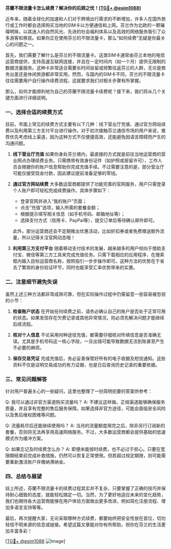 **芬蘭不限流量卡怎么续费？解决你的后顾之忧！[[TG💪+ @esim1088](https://t.me/s/esim1088)]**

近年来，随着全球化的加速和人们对于跨境出行需求的不断增加，许多人在国外旅行或工作时都会选择购买当地的SIM卡以方便通信和上网。芬兰作为北欧的一颗璀璨明珠，以其迷人的自然风光、先进的社会福利体系以及高效的网络服务吸引了众多游客和移民。如果你正在使用芬兰的不限流量卡，那么“如何续费”无疑是你最关心的问题之一。

首先，我们需要了解什么是芬兰的不限流量卡。这类SIM卡通常由芬兰本地的电信运营商提供，支持高速互联网连接，并且在一定时间内（如一个月）提供无限制的数据流量服务。这种卡非常适合需要长时间驻留或频繁往返芬兰的人群，无论是商务出差还是休闲旅游都非常实用。然而，与国内的SIM卡不同，芬兰的不限流量卡往往需要用户自行操作续费流程，这就要求我们对相关步骤有所掌握。

那么，如何才能顺利地为自己的芬蘭不限流量卡续费呢？接下来，我们将从几个关键方面进行详细说明。

### 一、选择合适的续费方式

目前，市面上常见的续费方式主要有以下几种：线下营业厅充值、通过官方网站续费以及利用第三方支付平台进行操作。对于初次接触芬兰通信市场的用户来说，推荐优先考虑线上渠道，因为这种方式不仅便捷高效，还能避免因语言障碍而产生的沟通问题。

1. **线下营业厅充值**
   如果你身处芬兰境内，最直接的方式就是前往当地运营商的营业网点办理续费业务。只需携带有效身份证件（如护照或居留许可），工作人员会根据你的账户信息帮助你完成充值手续。不过需要注意的是，部分营业厅可能仅接受现金付款，因此建议提前准备足够的零钱。

2. **通过官方网站续费**
   大多数运营商都提供了功能完善的官网服务，用户只需登录个人账户即可轻松完成续费操作。具体步骤如下：
   - 登录官网并进入“我的账户”页面；
   - 点击“充值”选项，输入所需的套餐金额；
   - 根据提示填写相关信息（如手机号码、邮箱地址等）；
   - 选择支付方式（信用卡、PayPal等），提交订单后等待确认邮件即可。
   
   此外，部分运营商还会不定期推出优惠活动，比如折扣券或者免费赠送额外流量，所以记得关注官网动态哦！

3. **利用第三方支付平台**
   随着移动支付技术的发展，越来越多的用户倾向于借助支付宝、微信等第三方工具来完成充值任务。只需下载相应的应用程序，在搜索框内输入目标运营商名称，按照指引一步步操作即可。这种方法的优势在于省去了繁琐的身份验证环节，同时也能享受汇率优势带来的实惠。

### 二、注意细节避免失误

虽然上述三种方法都非常成熟可靠，但在实际操作过程中仍需留意一些容易被忽视的小节：

1. **检查账户状态**
   在开始任何续费之前，请务必确认自己的账户是否处于正常可用的状态。如果发现存在欠费记录或其他异常情况，则必须先解决问题才能继续后续流程。

2. **核对个人信息**
   不论采用何种途径充值，都需要仔细核对所填信息是否准确无误。尤其是手机号码这一核心字段，一旦出错可能导致数据无法到账甚至产生不必要的麻烦。

3. **保存交易凭证**
   完成充值后，务必妥善保管好所有的电子收据及短信通知。这些资料不仅是证明交易成功的有力证据，也是日后查询历史记录的重要依据。

### 三、常见问题解答

针对用户普遍关心的一些疑问，这里也整理了一份简明扼要的答案供参考：

Q: 我可以通过非官方渠道购买流量吗？
A: 不建议这样做。正规渠道能够确保服务质量，并且享有完整的售后服务保障。如果选择非官方途径，可能会面临安全风险以及售后维权困难等问题。

Q: 流量耗尽后还能继续使用吗？
A: 当月的流量额度用完之后，除非另行订阅新的套餐，否则将无法再享用高速网络服务。不过，大多数运营商都会提供基础的低速模式作为缓冲方案。

Q: 如果忘记及时续费怎么办？
A: 即便未能按时续费，也不必过于担心。只要在宽限期结束前完成补救措施，仍然可以恢复正常使用。但若超过规定期限，则可能需要重新激活账户并缴纳滞纳金。

### 四、总结与展望

综上所述，芬蘭不限流量卡的续费过程其实并不复杂，只要掌握了正确的技巧并保持耐心细致的态度，就能轻松搞定一切。当然，为了更好地适应未来的变化趋势，我们也期待各大运营商能够在用户体验方面做出更多改进，例如简化注册流程、增加多语言支持等等。

最后，再次提醒大家，无论采取哪种方式续费，都要始终把安全性放在首位，切勿轻信不明来源的信息或链接。希望这篇文章能对你有所帮助，祝你在芬兰的生活更加丰富多彩！

[[TG💪+ @esim1088](https://t.me/s/esim1088) ![Image](https://i.postimg.cc/4NQfJmqS/Snipaste-2025-05-13-00-14-12.png)]